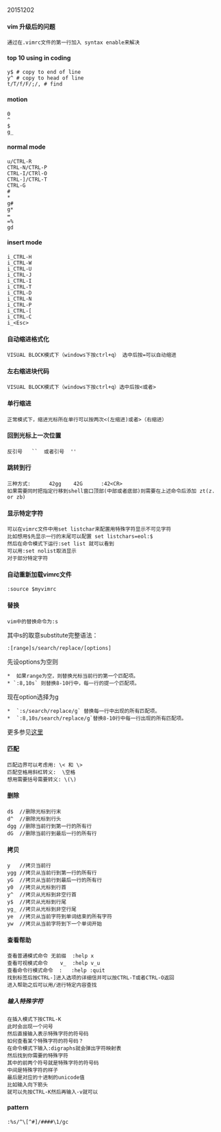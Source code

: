 20151202  
#### vim 升级后的问题

    通过在.vimrc文件的第一行加入 syntax enable来解决
    
#### top 10 using in coding

    y$ # copy to end of line
    y^ # copy to head of line
    t/T/f/F/;/, # find 

#### motion  

    0  
    ^  
    $  
    g_  
    
#### normal mode  

    u/CTRL-R  
    CTRL-N/CTRL-P  
    CTRL-I/CTRl-O  
    CTRL-]/CTRL-T  
    CTRL-G  
    #  
    *  
    g#  
    g*  
    =  
    =%  
    gd  
    
#### insert mode  

    i_CTRL-H  
    i_CTRL-W  
    i_CTRL-U  
    i_CTRL-J  
    i_CTRL-I  
    i_CTRL-T  
    i_CTRL-D  
    i_CTRL-N  
    i_CTRL-P  
    i_CTRL-[  
    i_CTRL-C  
    i_<Esc>  

#### 自动缩进格式化  

    VISUAL BLOCK模式下（windows下按ctrl+q） 选中后按=可以自动缩进  

#### 左右缩进块代码  

    VISUAL BLOCK模式下（windows下按ctrl+q）选中后按<或者>  

#### 单行缩进  

    正常模式下，缩进光标所在单行可以按两次<(左缩进)或者>（右缩进）  

#### 回到光标上一次位置  

    反引号   ``  或者引号  ''  
    
#### 跳转到行  

    三种方式:      42gg    42G      :42<CR>  
    如果需要同时把指定行移到shell窗口顶部(中部或者底部)则需要在上述命令后添加 zt(z. or zb)  
    
#### 显示特定字符  

    可以在vimrc文件中用set listchar来配置用特殊字符显示不可见字符  
    比如想用$先显示一行的末尾可以配置 set listchars=eol:$  
    然后在命令模式下运行:set list 就可以看到  
    可以用:set nolist取消显示  
    对于部分特定字符  

#### 自动重新加载vimrc文件  

    :source $myvimrc  
    
#### 替换  

    vim中的替换命令为:s  
    
其中s的取意substitute完整语法： 

    :[range]s/search/replace/[options]  
    
先设options为空则  

    *  如果range为空，则替换光标当前行的第一个匹配项。  
    * `:8,10s` 则替换8-10行中，每一行的提一个匹配项。  
    
现在option选择为g  

    *  `:s/search/replace/g` 替换每一行中出现的所有匹配项。  
    *  `:8,10s/search/replace/g`替换8-10行中每一行出现的所有匹配项。 
    
更多参见[这里](http://vim.wikia.com/wiki/Search_and_replace)  

#### 匹配  

    匹配边界可以考虑用: \< 和 \>  
    匹配空格用斜杠转义:  \空格  
    想用需要括号需要转义: \(\)  

#### 删除  

    d$  //删除光标到行末  
    d^  //删除光标到行头  
    dgg //删除当前行到第一行的所有行  
    dG  //删除当前行到最后一行的所有行  
    
#### 拷贝  

    y   //拷贝当前行  
    ygg //拷贝从当前行到第一行的所有行  
    yG  //拷贝从当前行到最后一行的所有行  
    y0  //拷贝从光标到行首  
    y^  //拷贝从光标到非空行首  
    y$  //拷贝从光标到行尾  
    yg_ //拷贝从光标到非空行尾  
    ye  //拷贝从当前字符到单词结束的所有字符  
    yw  //拷贝从当前字符到下一个单词开始  
    
#### 查看帮助  

    查看普通模式命令 无前缀  :help x  
    查看可视模式命令    v_  :help v_u  
    查看命令行模式命令  :   :help :quit  
    找到标签后按CTRL-]进入选项的详细信并可以按CTRL-T或者CTRL-O返回  
    进入帮助之后可以用/进行特定内容查找  
    
##### 输入特殊字符  

    在插入模式下按CTRL-K  
    此时会出现一个问号  
    然后直接输入表示特殊字符的符号码  
    如何查看某个特殊字符的符号码？  
    在命令模式下输入:digraphs就会弹出字符映射表  
    然后找到你需要的特殊字符  
    其中的前两个符号就是特殊字符的符号码  
    中间是特殊字符的样子  
    最后是对应的十进制的unicode值  
    比如输入向下箭头  
    就可以先按CTRL-K然后再输入-v就可以  
    
#### pattern  
    :%s/^\[^#]/####\1/gc


